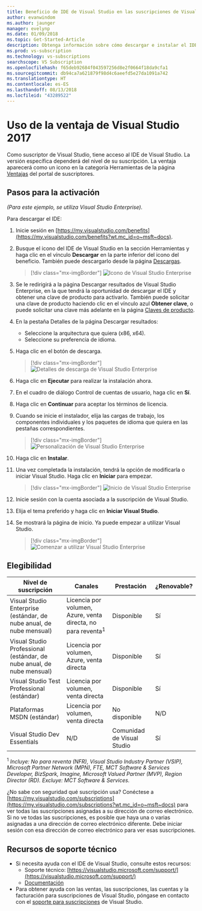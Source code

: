 ```yaml
---
title: Beneficio de IDE de Visual Studio en las suscripciones de Visual Studio | Microsoft Docs
author: evanwindom
ms.author: jaunger
manager: evelynp
ms.date: 01/09/2018
ms.topic: Get-Started-Article
description: Obtenga información sobre cómo descargar e instalar el IDE de Visual Studio incluido en la suscripción a Visual Studio.
ms.prod: vs-subscription
ms.technology: vs-subscriptions
searchscope: VS Subscription
ms.openlocfilehash: f65deb92684f043597256d8e2f0664f18da9cfa1
ms.sourcegitcommit: db94ca7a621879f98d4c6aeefd5e27da1091a742
ms.translationtype: HT
ms.contentlocale: es-ES
ms.lasthandoff: 08/13/2018
ms.locfileid: "43289522"
---
```

# <a name="using-the-visual-studio-2017-benefit"></a>Uso de la ventaja de Visual Studio 2017

Como suscriptor de Visual Studio, tiene acceso al IDE de Visual Studio.  La versión específica dependerá del nivel de su suscripción.  La ventaja aparecerá como un icono en la categoría Herramientas de la página [Ventajas](https://my.visualstudio.com/benefits?wt.mc_id=o~msft~docs) del portal de suscriptores.


## <a name="activation-steps"></a>Pasos para la activación

*(Para este ejemplo, se utiliza Visual Studio Enterprise).*

Para descargar el IDE:
1. Inicie sesión en [https://my.visualstudio.com/benefits](https://my.visualstudio.com/benefits?wt.mc_id=o~msft~docs).
2. Busque el icono del IDE de Visual Studio en la sección Herramientas y haga clic en el vínculo **Descargar** en la parte inferior del icono del beneficio.  También puede descargarlo desde la página [Descargas](https://my.visualstudio.com/downloads?wt.mc_id=o~msft~docs).
    > [!div class="mx-imgBorder"]
    > ![Icono de Visual Studio Enterprise](_img\vs-ide-experience\vs-ide-tile.png)

3.  Se le redirigirá a la página Descargar resultados de Visual Studio Enterprise, en la que tendrá la oportunidad de descargar el IDE y obtener una clave de producto para activarlo. También puede solicitar una clave de producto haciendo clic en el vínculo azul **Obtener clave**, o puede solicitar una clave más adelante en la página [Claves de producto](https://my.visualstudio.com/productkeys).
4.  En la pestaña Detalles de la página Descargar resultados:
    - Seleccione la arquitectura que quiera (x86, x64).
    - Seleccione su preferencia de idioma.
5.  Haga clic en el botón de descarga.
    > [!div class="mx-imgBorder"]
    > ![Detalles de descarga de Visual Studio Enterprise](_img\vs-ide-experience\vs-ide-download-details.png)
6.  Haga clic en **Ejecutar** para realizar la instalación ahora.
7.  En el cuadro de diálogo Control de cuentas de usuario, haga clic en **Sí**.
8.  Haga clic en **Continuar** para aceptar los términos de licencia.
9.  Cuando se inicie el instalador, elija las cargas de trabajo, los componentes individuales y los paquetes de idioma que quiera en las pestañas correspondientes.
    > [!div class="mx-imgBorder"]
    > ![Personalización de Visual Studio Enterprise](_img\vs-ide-experience\vs-ide-customize-install-cropped.png)

10.  Haga clic en **Instalar**.

11. Una vez completada la instalación, tendrá la opción de modificarla o iniciar Visual Studio.  Haga clic en **Iniciar** para empezar.
    > [!div class="mx-imgBorder"]
    > ![Inicio de Visual Studio Enterprise](_img\vs-ide-experience\vs-ide-launch-cropped.png)

12. Inicie sesión con la cuenta asociada a la suscripción de Visual Studio.

13. Elija el tema preferido y haga clic en **Iniciar Visual Studio**.

14. Se mostrará la página de inicio.  Ya puede empezar a utilizar Visual Studio.
    > [!div class="mx-imgBorder"]
    > ![Comenzar a utilizar Visual Studio Enterprise](_img\vs-ide-experience\vs-ide-start-cropped.png)

## <a name="eligibility"></a>Elegibilidad
| Nivel de suscripción                                                 |     Canales                                            | Prestación                                                          | ¿Renovable?    |
|--------------------------------------------------------------------|---------------------------------------------------------|------------------------------------------------------------------|---------------|
| Visual Studio Enterprise (estándar, de nube anual, de nube mensual)   | Licencia por volumen, Azure, venta directa, no para reventa<sup>1</sup> | Disponible       |  Sí          |
| Visual Studio Professional (estándar, de nube anual, de nube mensual) | Licencia por volumen, Azure, venta directa                                       | Disponible                                                            |  Sí          |
| Visual Studio Test Professional (estándar)                         | Licencia por volumen, venta directa                                              | Disponible                                             |  Sí         |
| Plataformas MSDN (estándar)                                          | Licencia por volumen, venta directa                                              | No disponible                                              |  N/D          |
| Visual Studio Dev Essentials | N/D  | Comunidad de Visual Studio |Sí |

<sup>1</sup>  *Incluye: No para reventa (NFR), Visual Studio Industry Partner (VSIP), Microsoft Partner Network (MPN), FTE, MCT Software & Services Developer, BizSpark, Imagine, Microsoft Valued Partner (MVP), Region Director (RD).  Excluye: MCT Software & Services.*


¿No sabe con seguridad qué suscripción usa?  Conéctese a [https://my.visualstudio.com/subscriptions](https://my.visualstudio.com/subscriptions?wt.mc_id=o~msft~docs) para ver todas las suscripciones asignadas a su dirección de correo electrónico. Si no ve todas las suscripciones, es posible que haya una o varias asignadas a una dirección de correo electrónico diferente.  Debe iniciar sesión con esa dirección de correo electrónico para ver esas suscripciones.


## <a name="support-resources"></a>Recursos de soporte técnico
-  Si necesita ayuda con el IDE de Visual Studio, consulte estos recursos:
    - Soporte técnico: [https://visualstudio.microsoft.com/support/](https://visualstudio.microsoft.com/support/)
    - [Documentación](/visualstudio/)
-  Para obtener ayuda con las ventas, las suscripciones, las cuentas y la facturación para suscripciones de Visual Studio, póngase en contacto con el [soporte para suscripciones](https://visualstudio.microsoft.com/subscriptions/support/) de Visual Studio.
